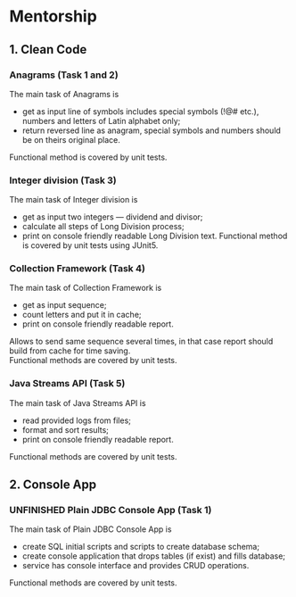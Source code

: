 # Mentorship

## 1. Clean Code

### Anagrams (Task 1 and 2)

The main task of Anagrams is

- get as input line of symbols includes special symbols (!@# etc.), numbers and letters of Latin alphabet only;
- return reversed line as anagram, special symbols and numbers should be on theirs original place.

Functional method is covered by unit tests.

### Integer division (Task 3)

The main task of Integer division is

- get as input two integers — dividend and divisor;
- calculate all steps of Long Division process;
- print on console friendly readable Long Division text.
  Functional method is covered by unit tests using JUnit5.

### Collection Framework (Task 4)

The main task of Collection Framework is

- get as input sequence;
- count letters and put it in cache;
- print on console friendly readable report.

Allows to send same sequence several times, in that case report should build from cache for time saving.  
Functional methods are covered by unit tests.

### Java Streams API (Task 5)

The main task of Java Streams API is

- read provided logs from files;
- format and sort results;
- print on console friendly readable report.

Functional methods are covered by unit tests.

## 2. Console App

### UNFINISHED Plain JDBC Console App (Task 1)

The main task of Plain JDBC Console App is

- create SQL initial scripts and scripts to create database schema;
- create console application that drops tables (if exist) and fills database;
- service has console interface and provides CRUD operations.

Functional methods are covered by unit tests.
